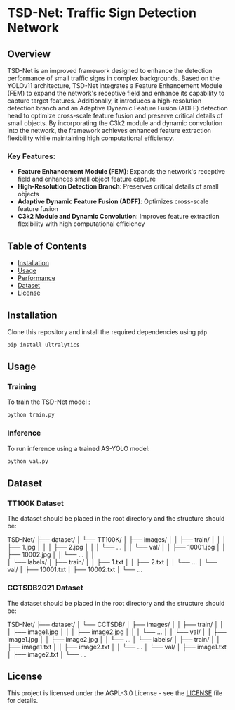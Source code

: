 # TSD-Net: Traffic Sign Detection Network

## Overview
TSD-Net is an improved framework designed to enhance the detection performance of small traffic signs in complex backgrounds. Based on the YOLOv11 architecture, TSD-Net integrates a Feature Enhancement Module (FEM) to expand the network's receptive field and enhance its capability to capture target features. Additionally, it introduces a high-resolution detection branch and an Adaptive Dynamic Feature Fusion (ADFF) detection head to optimize cross-scale feature fusion and preserve critical details of small objects. By incorporating the C3k2 module and dynamic convolution into the network, the framework achieves enhanced feature extraction flexibility while maintaining high computational efficiency.

### Key Features:
- **Feature Enhancement Module (FEM)**: Expands the network's receptive field and enhances small object feature capture
- **High-Resolution Detection Branch**: Preserves critical details of small objects
- **Adaptive Dynamic Feature Fusion (ADFF)**: Optimizes cross-scale feature fusion
- **C3k2 Module and Dynamic Convolution**: Improves feature extraction flexibility with high computational efficiency

## Table of Contents
- [Installation](#installation)
- [Usage](#usage)
- [Performance](#performance)
- [Dataset](#dataset)
- [License](#license)

## Installation
Clone this repository and install the required dependencies using `pip`

```bash
pip install ultralytics
```

## Usage

### Training

To train the TSD-Net model :

```python
python train.py 
```

### Inference

To run inference using a trained AS-YOLO model:

```python
python val.py 
```

## Dataset

### TT100K Dataset

The dataset should be placed in the root directory and the structure should be:

TSD-Net/
├── dataset/
│   └── TT100K/
│       ├── images/
│       │   ├── train/
│       │   │   ├── 1.jpg
│       │   │   ├── 2.jpg
│       │   │   └── ...
│       │   └── val/
│       │       ├── 10001.jpg
│       │       ├── 10002.jpg
│       │       └── ...
│       │   
│       └── labels/
│           ├── train/
│           │   ├── 1.txt
│           │   ├── 2.txt
│           │   └── ...
│           └── val/
│               ├── 10001.txt
│               ├── 10002.txt
│               └── ...


### CCTSDB2021 Dataset

The dataset should be placed in the root directory and the structure should be:

TSD-Net/
├── dataset/
│   └── CCTSDB/
│       ├── images/
│       │   ├── train/
│       │   │   ├── image1.jpg
│       │   │   ├── image2.jpg
│       │   │   └── ...
│       │   └── val/
│       │       ├── image1.jpg
│       │       ├── image2.jpg
│       │       └── ...
│       └── labels/
│           ├── train/
│           │   ├── image1.txt
│           │   ├── image2.txt
│           │   └── ...
│           └── val/
│               ├── image1.txt
│               ├── image2.txt
│               └── ...


## License

This project is licensed under the AGPL-3.0 License - see the [LICENSE](./LICENSE) file for details.